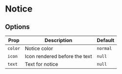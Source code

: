 # Notice

## Options

| Prop       | Description                    | Default                |
| ---------- | ------------------------------ | ---------------------- |
| `color`    | Notice color                   | `normal`               |
| `icon`     | Icon rendered before the text  | `null`                 |
| `text`     | Text for notice                | `null`                 |

